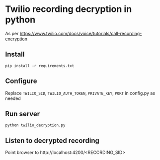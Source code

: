 # Twilio recording decryption in python
As per https://www.twilio.com/docs/voice/tutorials/call-recording-encryption

## Install
`pip install -r requirements.txt`

## Configure
Replace `TWILIO_SID`, `TWILIO_AUTH_TOKEN`, `PRIVATE_KEY`, `PORT` in config.py as needed

## Run server
`python twilio_decryption.py`

## Listen to decrypted recording
Point browser to http://localhost:4200/<RECORDING_SID> 
